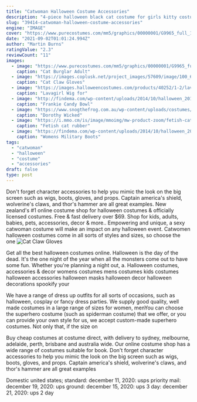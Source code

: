 ```yaml
---
title: "Catwoman Halloween Costume Accessories"
description: "4-piece halloween black cat costume for girls kitty costumes accessories for kids headband, tail, bow tie necklace, tutu 4.5 out of 5 stars 271 $17.99 $ 17 . 99"
slug: "39414-catwoman-halloween-costume-accessories"
engine: "IMAGE"
cover: "https://www.purecostumes.com/mm5/graphics/00000001/G9965_full_1.jpg"
date: "2021-09-02T01:01:24.994Z"
author: "Martin Burns"
ratingValue: "2.3"
reviewCount: "11"
images:
  - image: "https://www.purecostumes.com/mm5/graphics/00000001/G9965_full_1.jpg"
    caption: "Cat Burglar Adult"
  - image: "https://images.coplusk.net/project_images/57609/image/100_6836_1277439507.jpg"
    caption: "Cat Claw Gloves"
  - image: "https://images.halloweencostumes.com/products/40252/1-2/lavagirl-kids-wig.jpg"
    caption: "Lavagirl Wig for"
  - image: "http://findema.com/wp-content/uploads/2014/10/halloween_20144235.jpg"
    caption: "Frankie Candy Bowl"
  - image: "https://www.snogthefrog.com.au/wp-content/uploads/costumes/dorothy_wicked_witch_adult_costume_oz.jpeg"
    caption: "Dorothy Wicked"
  - image: "https://i.mmo.cm/is/image/mmoimg/mw-product-zoom/fetish-cat-rubber-mask--mw-136755-1.jpg"
    caption: "Fetish cat rubber"
  - image: "https://findema.com/wp-content/uploads/2014/10/halloween_2014317.jpg"
    caption: "Womens Military Boots"
tags:
  - "catwoman"
  - "halloween"
  - "costume"
  - "accessories"
draft: false
type: post
---
```


Don't forget character accessories to help you mimic the look on the big screen such as wigs, boots, gloves, and props. Captain america's shield, wolverine's claws, and thor's hammer are all great examples. New zealand's #1 online costume shop for halloween costumes & officially licensed costumes. Free & fast delivery over $69. Shop for kids, adults, babies, pets, accessories, decor & more.. Empowering and unique, a sexy catwoman costume will make an impact on any halloween event. Catwomen halloween costumes come in all sorts of styles and sizes, so choose the one
![Cat Claw Gloves](https://images.coplusk.net/project_images/57609/image/100_6836_1277439507.jpg "Cat Claw Gloves")

Get all the best halloween costumes online. Halloween is the day of the dead. It&#39;s the one night of the year when all the monsters come out to have some fun. Whether you&#39;re planning a night out, a. Halloween costumes, accessories &amp; decor womens costumes mens costumes kids costumes halloween accessories halloween masks halloween decor halloween decorations spookify your
<!--inArticleAds-->

<!--galleryOne-->

We have a range of dress up outfits for all sorts of occasions, such as halloween, cosplay or fancy dress parties. We supply good quality, well made costumes in a large range of sizes for women, menYou can choose the superhero costume (such as spiderman costume) that we offer, or you can provide your own style for us, we accept custom-made superhero costumes. Not only that, if the size on
<!--inArticleAds-->

<!--galleryTwo-->

Buy cheap costumes at costume direct, with delivery to sydney, melbourne, adelaide, perth, brisbane and australia wide. Our online costume shop has a wide range of costumes suitable for book. Don't forget character accessories to help you mimic the look on the big screen such as wigs, boots, gloves, and props. Captain america's shield, wolverine's claws, and thor's hammer are all great examples
<!--galleryThree-->

Domestic united states; standard: december 11, 2020: usps priority mail: december 19, 2020: ups ground: december 15, 2020: ups 3 day: december 21, 2020: ups 2 day